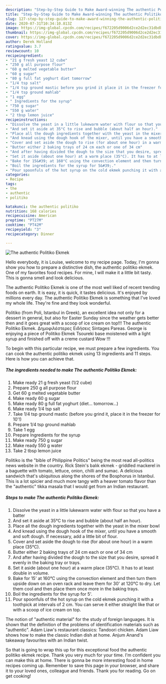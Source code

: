 ```yaml
---
description: "Step-by-Step Guide to Make Award-winning The authentic Politiko Ekmek"
title: "Step-by-Step Guide to Make Award-winning The authentic Politiko Ekmek"
slug: 127-step-by-step-guide-to-make-award-winning-the-authentic-politiko-ekmek
date: 2020-07-31T10:34:10.813Z
image: https://img-global.cpcdn.com/recipes/f672205d9006d2ce2d2ec31dbdb6eb71/751x532cq70/the-authentic-politiko-ekmek-recipe-main-photo.jpg
thumbnail: https://img-global.cpcdn.com/recipes/f672205d9006d2ce2d2ec31dbdb6eb71/751x532cq70/the-authentic-politiko-ekmek-recipe-main-photo.jpg
cover: https://img-global.cpcdn.com/recipes/f672205d9006d2ce2d2ec31dbdb6eb71/751x532cq70/the-authentic-politiko-ekmek-recipe-main-photo.jpg
author: Derek Holland
ratingvalue: 3.7
reviewcount: 10
recipeingredient:
- "21 g fresh yeast 12 cube"
- "250 g all purpose flour"
- "60 g melted vegetable butter"
- "60 g sugar"
- "80 g full fat yoghurt diet tomorrow"
- "1/4 tsp salt"
- "1/4 tsp ground mastic before you grind it place it in the freezer for 10"
- "1/4 tsp ground mahlab"
- "1 egg"
- " Ingredients for the syrup"
- "750 g sugar"
- "550 g water"
- "2 tbsp lemon juice"
recipeinstructions:
- "Dissolve the yeast in a little lukewarm water with flour so that you have a batter"
- "And set it aside at 35°C to rise and bubble (about half an hour)."
- "Place all the dough ingredients together with the yeast in the mixer bowl"
- "And knead using the dough hook of the mixer, until you have a smooth and soft dough. If necessary, add a little bit of flour."
- "Cover and set aside the dough to rise (for about one hour) in a warm place (35°C)."
- "Butter either 2 baking trays of 24 cm each or one of 34 cm"
- "And after having divided the dough to the size that you desire, spread it evenly in the baking tray or trays."
- "Set it aside (about one hour) at a warm place (35°C). It has to at least double in volume."
- "Bake for 15&#39; at 160°C using the convection element and then turn them upside down on an oven rack and leave them for 30&#39; at 120°C to dry. Let them cool and then place them once more in the baking trays."
- "Boil the ingredients for the syrup for 5&#39;."
- "Pour spoonfuls of the hot syrup on the cold ekmek punching it with a toothpick at intervals of 2 cm. You can serve it either straight like that or with a scoop of ice cream on top."
categories:
- Recipe
tags:
- the
- authentic
- politiko

katakunci: the authentic politiko 
nutrition: 168 calories
recipecuisine: American
preptime: "PT27M"
cooktime: "PT42M"
recipeyield: "3"
recipecategory: Dinner

---
```



![The authentic Politiko Ekmek](https://img-global.cpcdn.com/recipes/f672205d9006d2ce2d2ec31dbdb6eb71/751x532cq70/the-authentic-politiko-ekmek-recipe-main-photo.jpg)

Hello everybody, it is Louise, welcome to my recipe page. Today, I'm gonna show you how to prepare a distinctive dish, the authentic politiko ekmek. One of my favorites food recipes. For mine, I will make it a little bit tasty. This is gonna smell and look delicious.

The authentic Politiko Ekmek is one of the most well liked of recent trending foods on earth. It is easy, it is quick, it tastes delicious. It's enjoyed by millions every day. The authentic Politiko Ekmek is something that I've loved my whole life. They're fine and they look wonderful.

Politiko (from Poli, Istanbul in Greek), an excellent idea not only for a dessert in general, but also for Easter Sunday since the weather gets better then and it goes great with a scoop of ice cream on top!!! The authentic Politiko Ekmek. Δημοφιλέστερες Ειδήσεις Sintages Pareas. George is enjoying a piece of Politiko Ekmek Tsoureki base moistened with a light syrup and finished off with a creme custard Wow !!!


To begin with this particular recipe, we must prepare a few ingredients. You can cook the authentic politiko ekmek using 13 ingredients and 11 steps. Here is how you can achieve that.

<!--inarticleads1-->

##### The ingredients needed to make The authentic Politiko Ekmek:

1. Make ready 21 g fresh yeast (1/2 cube)
1. Prepare 250 g all purpose flour
1. Get 60 g melted vegetable butter
1. Make ready 60 g sugar
1. Make ready 80 g full fat yoghurt (diet... tomorrow...)
1. Make ready 1/4 tsp salt
1. Take 1/4 tsp ground mastic (before you grind it, place it in the freezer for 10&#39;!)
1. Prepare 1/4 tsp ground mahlab
1. Take 1 egg
1. Prepare  Ingredients for the syrup
1. Make ready 750 g sugar
1. Make ready 550 g water
1. Take 2 tbsp lemon juice


Politiko is the &#34;bible of Philippine Politics&#34; being the most read all-politics news website in the country. Rick Stein&#39;s balık ekmek - griddled mackerel in a baguette with tomato, lettuce, onion, chilli and sumac. A delicious sandwich that&#39;s ubiquitous along the shores of the Bosphorus in Istanbul. This is a lot spicier and much more tangy with a heaver tomato flavor than the &#34;authentic&#34; tikka masala that I would get from an Indian restaurant. 

<!--inarticleads2-->

##### Steps to make The authentic Politiko Ekmek:

1. Dissolve the yeast in a little lukewarm water with flour so that you have a batter
1. And set it aside at 35°C to rise and bubble (about half an hour).
1. Place all the dough ingredients together with the yeast in the mixer bowl
1. And knead using the dough hook of the mixer, until you have a smooth and soft dough. If necessary, add a little bit of flour.
1. Cover and set aside the dough to rise (for about one hour) in a warm place (35°C).
1. Butter either 2 baking trays of 24 cm each or one of 34 cm
1. And after having divided the dough to the size that you desire, spread it evenly in the baking tray or trays.
1. Set it aside (about one hour) at a warm place (35°C). It has to at least double in volume.
1. Bake for 15&#39; at 160°C using the convection element and then turn them upside down on an oven rack and leave them for 30&#39; at 120°C to dry. Let them cool and then place them once more in the baking trays.
1. Boil the ingredients for the syrup for 5&#39;.
1. Pour spoonfuls of the hot syrup on the cold ekmek punching it with a toothpick at intervals of 2 cm. You can serve it either straight like that or with a scoop of ice cream on top.


The notion of &#34;authentic material&#34; for the study of foreign languages. It is shown that the definition of the problems of identification materials such as &#34;authentic&#34;. Adam Liaw&#39;s restaurant classics: Tandoori chicken. Adam Liaw shows how to make the classic Indian dish at home. Anjum Anand&#39;s takeaway favourites with an Indian twist. 

So that is going to wrap this up for this exceptional food the authentic politiko ekmek recipe. Thank you very much for your time. I'm confident you can make this at home. There is gonna be more interesting food in home recipes coming up. Remember to save this page in your browser, and share it to your loved ones, colleague and friends. Thank you for reading. Go on get cooking!
